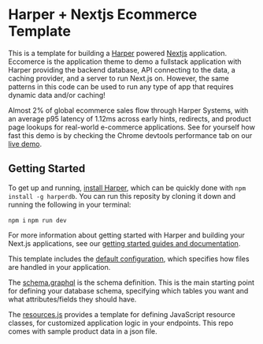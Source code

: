 # Harper + Nextjs Ecommerce Template

This is a template for building a [Harper](https://www.harperdb.io/) powered [Nextjs](https://nextjs.org/) application. Eccomerce is the application theme to demo a fullstack application with Harper providing the backend database, API connecting to the data, a caching provider, and a server to run Next.js on. However, the same patterns in this code can be used to run any type of app that requires dynamic data and/or caching!

Almost 2% of global ecommerce sales flow through Harper Systems, with an average p95 latency of 1.12ms across early hints, redirects, and product page lookups for real-world e-commerce applications. See for yourself how fast this demo is by checking the Chrome devtools performance tab on our [live demo](https://test-kgdemo.harperdbcloud.com:9926/).

## Getting Started
To get up and running, [install Harper](https://docs.harperdb.io/docs/install-harperdb), which can be quickly done with `npm install -g harperdb`. You can run this reposity by cloning it down and running the following in your terminal:

`npm i`
`npm run dev`

For more information about getting started with Harper and building your Next.js applications, see our [getting started guides and documentation](https://www.harperdb.io/development/technologies/next-js).

This template includes the [default configuration](./config.yaml), which specifies how files are handled in your application.

The [schema.graphql](./schema.graphql) is the schema definition. This is the main starting point for defining your database schema, specifying which tables you want and what attributes/fields they should have.

The [resources.js](./resources.js) provides a template for defining JavaScript resource classes, for customized application logic in your endpoints. This repo comes with sample product data in a json file.
